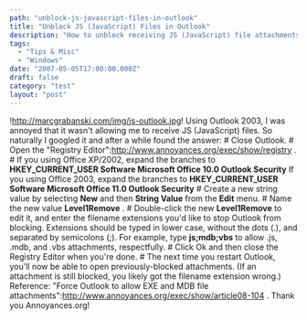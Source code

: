 ```yaml
---
path: "unblock-js-javascript-files-in-outlook"
title: "Unblock JS (JavaScript) Files in Outlook"
description: "How to unblock receiving JS (JavaScript) file attachments in Outlook."
tags: 
  - "Tips & Misc"
  - "Windows"
date: "2007-05-05T17:00:00.000Z"
draft: false
category: "test"
layout: "post"
---
```


!http://marcgrabanski.com/img/js-outlook.jpg!
Using Outlook 2003, I was annoyed that it wasn't allowing me to receive JS (JavaScript) files. So naturally I googled it and after a while found the answer: # Close Outlook. # Open the "Registry Editor":http://www.annoyances.org/exec/show/registry . # If you using Office XP/2002, expand the branches to **HKEY_CURRENT_USER Software Microsoft Office 10.0 Outlook Security** If you using Office 2003, expand the branches to **HKEY_CURRENT_USER Software Microsoft Office 11.0 Outlook Security** # Create a new string value by selecting **New** and then **String Value** from the **Edit** menu. # Name the new value **Level1Remove** . # Double-click the new **Level1Remove** to edit it, and enter the filename extensions you'd like to stop Outlook from blocking. Extensions should be typed in lower case, without the dots (.), and separated by semicolons (;). For example, type **js;mdb;vbs** to allow .js, .mdb, and .vbs attachments, respectfully. # Click Ok and then close the Registry Editor when you're done. # The next time you restart Outlook, you'll now be able to open previously-blocked attachments. (If an attachment is still blocked, you likely got the filename extension wrong.) Reference: "Force Outlook to allow EXE and MDB file attachments":http://www.annoyances.org/exec/show/article08-104 . Thank you Annoyances.org!